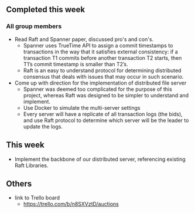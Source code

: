 ## Completed this week ##
### All group members ###
* Read Raft and Spanner paper, discussed pro's and con's.
	* Spanner uses TrueTime API to assign a commit timestamps to transactions in the way that it satisfies external consistency: if a transaction T1 commits before another transaction T2 starts, then T1’s commit timestamp is smaller than T2’s.
	* Raft is an easy to understand protocol for determining distributed consensus that deals with issues that may occur in such scenario.
* Come up with direction for the implementation of distributed file server
	* Spanner was deemed too complicated for the purpose of this project, whereas Raft was designed to be simpler to understand and implement.
	* Use Docker to simulate the multi-server settings
	* Every server will have a replicate of all transaction logs (the bids), and use Raft protocol to determine which server will be the leader to update the logs.


## This week ##
* Implement the backbone of our distributed server, referencing existing Raft Libraries.


## Others ##
* link to Trello board
	* https://trello.com/b/n8SXVztD/auctions